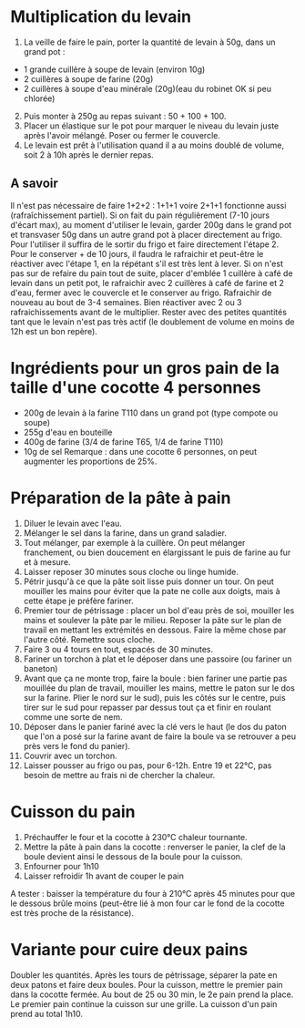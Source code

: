 # Multiplication du levain
1. La veille de faire le pain, porter la quantité de levain à 50g, dans un grand pot :
- 1 grande cuillère à soupe de levain (environ 10g)
- 2 cuillères à soupe de farine (20g)
- 2 cuillères à soupe d'eau minérale (20g)(eau du robinet OK si peu chlorée)
2. Puis monter à 250g au repas suivant : 50 + 100 + 100.
3. Placer un élastique sur le pot pour marquer le niveau du levain juste après l'avoir mélangé. Poser ou fermer le couvercle.
4. Le levain est prêt à l'utilisation quand il a au moins doublé de volume, soit 2 à 10h après le dernier repas.

## A savoir
Il n'est pas nécessaire de faire 1+2+2 : 1+1+1 voire 2+1+1 fonctionne aussi (rafraîchissement partiel).
Si on fait du pain régulièrement (7-10 jours d'écart max), au moment d'utiliser le levain, garder 200g dans le grand pot et transvaser 50g dans un autre grand pot à placer directement au frigo. Pour l'utiliser il suffira de le sortir du frigo et faire directement l'étape 2. Pour le conserver + de 10 jours, il faudra le rafraichir et peut-être le réactiver avec l'étape 1, en la répétant s'il est très lent à lever.
Si on n'est pas sur de refaire du pain tout de suite, placer d'emblée 1 cuillère à café de levain dans un petit pot, le rafraichir avec 2 cuillères à café de farine et 2 d'eau, fermer avec le couvercle et le conserver au frigo. Rafraichir de nouveau au bout de 3-4 semaines. Bien réactiver avec 2 ou 3 rafraichissements avant de le multiplier. Rester avec des petites quantités tant que le levain n'est pas très actif (le doublement de volume en moins de 12h est un bon repère).

# Ingrédients pour un gros pain de la taille d'une cocotte 4 personnes
- 200g de levain à la farine T110 dans un grand pot (type compote ou soupe)
- 255g d'eau en bouteille
- 400g de farine (3/4 de farine T65, 1/4 de farine T110)
- 10g de sel
Remarque : dans une cocotte 6 personnes, on peut augmenter les proportions de 25%. 

# Préparation de la pâte à pain
1. Diluer le levain avec l'eau.
2. Mélanger le sel dans la farine, dans un grand saladier.
3. Tout mélanger, par exemple à la cuillère. On peut mélanger franchement, ou bien doucement en élargissant le puis de farine au fur et à mesure.
4. Laisser reposer 30 minutes sous cloche ou linge humide.
5. Pétrir jusqu'à ce que la pâte soit lisse puis donner un tour. On peut mouiller les mains pour éviter que la pate ne colle aux doigts, mais à cette étape je préfère fariner.
7. Premier tour de pétrissage : placer un bol d'eau près de soi, mouiller les mains et soulever la pâte par le  milieu. Reposer la pâte sur le plan de travail en mettant les extrémités en dessous. Faire la même chose par l'autre côté. Remettre sous cloche.
8. Faire 3 ou 4 tours en tout, espacés de 30 minutes.
9. Fariner un torchon à plat et le déposer dans une passoire (ou fariner un baneton)
10. Avant que ça ne monte trop, faire la boule : bien fariner une partie pas mouillée du plan de travail, mouiller les mains, mettre le paton sur le dos sur la farine. Plier le nord sur le sud), puis les côtés sur le centre, puis tirer sur le sud pour repasser par dessus tout ça et finir en roulant comme une sorte de nem.
11. Déposer dans le panier fariné avec la clé vers le haut (le dos du paton que l'on a posé sur la farine avant de faire la boule va se retrouver a peu près vers le fond du panier).
12. Couvrir avec un torchon.
13.  Laisser pousser au frigo ou pas, pour 6-12h. Entre 19 et 22°C, pas besoin de mettre au frais ni de chercher la chaleur.

# Cuisson du pain

1. Préchauffer le four et la cocotte à 230°C chaleur tournante.
2. Mettre la pâte à pain dans la cocotte : renverser le panier, la clef de la boule devient ainsi le dessous de la boule pour la cuisson.
3. Enfourner pour 1h10
4. Laisser refroidir 1h avant de couper le pain

A tester : baisser la température du four à 210°C après 45 minutes pour que le dessous brûle moins (peut-être lié à mon four car le fond de la cocotte est très proche de la résistance). 
 
# Variante pour cuire deux pains

Doubler les quantités. Après les tours de pétrissage, séparer la pate en deux patons et faire deux boules. 
Pour la cuisson, mettre le premier pain dans la cocotte fermée. Au bout de 25 ou 30 min, le 2e pain prend la place. Le premier pain continue la cuisson sur une grille. La cuisson d'un pain prend au total 1h10.

